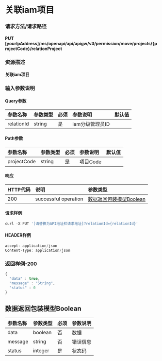 # 关联iam项目

### 请求方法/请求路径

#### PUT  \[yourIpAddress\]/ms/openapi/api/apigw/v3/permission/move/projects/{projectCode}/relationProject

### 资源描述

#### 关联iam项目

### 输入参数说明

#### Query参数

| 参数名称 | 参数类型 | 必须 | 参数说明 | 默认值 |
| :--- | :--- | :--- | :--- | :--- |
| relationId | string | 是 | iam分级管理员ID |  |

#### Path参数

| 参数名称 | 参数类型 | 必须 | 参数说明 | 默认值 |
| :--- | :--- | :--- | :--- | :--- |
| projectCode | string | 是 | 项目Code |  |

#### 响应

| HTTP代码 | 说明 | 参数类型 |
| :--- | :--- | :--- |
| 200 | successful operation | [数据返回包装模型Boolean](associated-iam-project.md) |

#### 请求样例

```javascript
curl -X PUT '[请替换为API地址栏请求地址]?relationId={relationId}'
```

#### HEADER样例

```javascript
accept: application/json
Content-Type: application/json
```

### 返回样例-200

```javascript
{
  "data" : true,
  "message" : "String",
  "status" : 0
}
```

## 数据返回包装模型Boolean

| 参数名称 | 参数类型 | 必须 | 参数说明 |
| :--- | :--- | :--- | :--- |
| data | boolean | 否 | 数据 |
| message | string | 否 | 错误信息 |
| status | integer | 是 | 状态码 |

